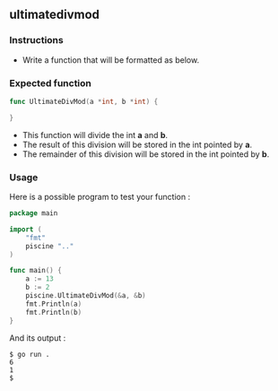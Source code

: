 ## ultimatedivmod

### Instructions

- Write a function that will be formatted as below.

### Expected function

```go
func UltimateDivMod(a *int, b *int) {

}
```

- This function will divide the int **a** and **b**.
- The result of this division will be stored in the int pointed by **a**.
- The remainder of this division will be stored in the int pointed by **b**.

### Usage

Here is a possible program to test your function :

```go
package main

import (
	"fmt"
	piscine ".."
)

func main() {
	a := 13
	b := 2
	piscine.UltimateDivMod(&a, &b)
	fmt.Println(a)
	fmt.Println(b)
}
```

And its output :

```console
$ go run .
6
1
$
```
